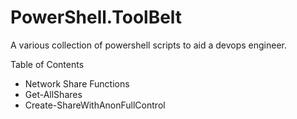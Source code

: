 PowerShell.ToolBelt
===================

A various collection of powershell scripts to aid a devops engineer.

Table of Contents

- Network Share Functions
 - Get-AllShares
 - Create-ShareWithAnonFullControl
